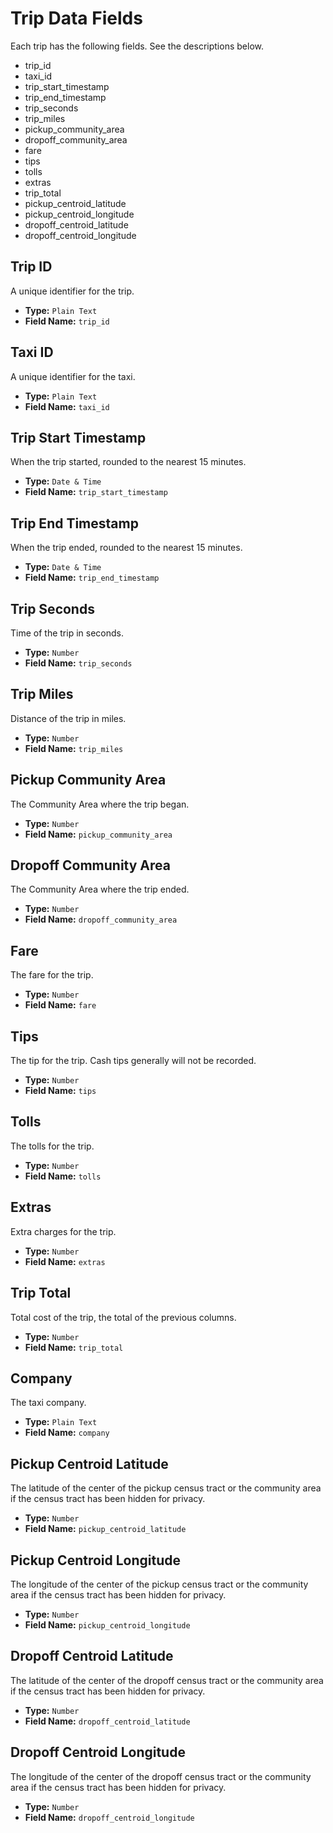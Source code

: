 # Trip Data Fields
Each trip has the following fields. See the descriptions below.
- trip_id
- taxi_id
- trip_start_timestamp
- trip_end_timestamp
- trip_seconds
- trip_miles
- pickup_community_area
- dropoff_community_area
- fare
- tips
- tolls
- extras
- trip_total
- pickup_centroid_latitude
- pickup_centroid_longitude
- dropoff_centroid_latitude
- dropoff_centroid_longitude

## Trip ID 
A unique identifier for the trip.
- **Type:** `Plain Text`
- **Field Name:** `trip_id`

## Taxi ID 
A unique identifier for the taxi.
- **Type:** `Plain Text`
- **Field Name:** `taxi_id`

## Trip Start Timestamp    
When the trip started, rounded to the nearest 15 minutes.
- **Type:** `Date & Time`
- **Field Name:** `trip_start_timestamp`

## Trip End Timestamp  
When the trip ended, rounded to the nearest 15 minutes.
- **Type:** `Date & Time`
- **Field Name:** `trip_end_timestamp`

## Trip Seconds    
Time of the trip in seconds.
- **Type:** `Number`
- **Field Name:** `trip_seconds`

## Trip Miles  
Distance of the trip in miles.
- **Type:** `Number`
- **Field Name:** `trip_miles`

## Pickup Community Area   
The Community Area where the trip began.
- **Type:** `Number`
- **Field Name:** `pickup_community_area`

## Dropoff Community Area  
The Community Area where the trip ended.
- **Type:** `Number`
- **Field Name:** `dropoff_community_area`

## Fare    
The fare for the trip.
- **Type:** `Number`
- **Field Name:** `fare`

## Tips    
The tip for the trip. Cash tips generally will not be recorded.
- **Type:** `Number`
- **Field Name:** `tips`

## Tolls   
The tolls for the trip.
- **Type:** `Number`
- **Field Name:** `tolls`

## Extras  
Extra charges for the trip.
- **Type:** `Number`
- **Field Name:** `extras`

## Trip Total  
Total cost of the trip, the total of the previous columns.
- **Type:** `Number`
- **Field Name:** `trip_total`

## Company 
The taxi company.
- **Type:** `Plain Text`
- **Field Name:** `company`

## Pickup Centroid Latitude    
The latitude of the center of the pickup census tract or the community area if the census tract has been hidden for privacy.
- **Type:** `Number`
- **Field Name:** `pickup_centroid_latitude`

## Pickup Centroid Longitude   
The longitude of the center of the pickup census tract or the community area if the census tract has been hidden for privacy.
- **Type:** `Number`
- **Field Name:** `pickup_centroid_longitude`

## Dropoff Centroid Latitude   
The latitude of the center of the dropoff census tract or the community area if the census tract has been hidden for privacy.
- **Type:** `Number`
- **Field Name:** `dropoff_centroid_latitude`

## Dropoff Centroid Longitude  
The longitude of the center of the dropoff census tract or the community area if the census tract has been hidden for privacy.
- **Type:** `Number`
- **Field Name:** `dropoff_centroid_longitude`
